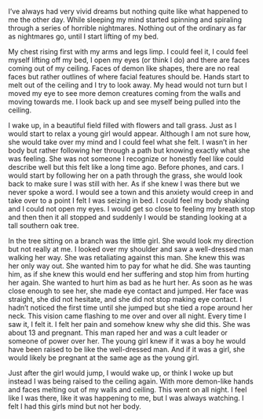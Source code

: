 I’ve always had very vivid dreams but nothing quite like what happened to me the other day. While sleeping my mind started spinning and spiraling through a series of horrible nightmares. Nothing out of the ordinary as far as nightmares go, until I start lifting of my bed. 

My chest rising first with my arms and legs limp. I could feel it, I could feel myself lifting off my bed, I open my eyes (or think I do) and there are faces coming out of my ceiling. Faces of demon like shapes, there are no real faces but rather outlines of where facial features should be. Hands start to melt out of the ceiling and I try to look away. My head would not turn but I moved my eye to see more demon creatures coming from the walls and moving towards me. I look back up and see myself being pulled into the ceiling. 

I wake up, in a beautiful field filled with flowers and tall grass. Just as I would start to relax a young girl would appear. Although I am not sure how, she would take over my mind and I could feel what she felt. I wasn’t in her body but rather following her through a path but knowing exactly what she was feeling. She was not someone I recognize or honestly feel like could describe well but this felt like a long time ago. Before phones, and cars. I would start by following her on a path through the grass, she would look back to make sure I was still with her. As if she knew I was there but we never spoke a word. I would see a town and this anxiety would creep in and take over to a point I felt I was seizing in bed. I could feel my body shaking and I could not open my eyes. I would get so close to feeling my breath stop and then then it all stopped and suddenly I would be standing looking at a tall southern oak tree. 

In the tree sitting on a branch was the little girl. She would look my direction but not really at me. I looked over my shoulder and saw a well-dressed man walking her way. She was retaliating against this man. She knew this was her only way out. She wanted him to pay for what he did. She was taunting him, as if she knew this would end her suffering and stop him from hurting her again. She wanted to hurt him as bad as he hurt her. As soon as he was close enough to see her, she made eye contact and jumped. Her face was straight, she did not hesitate, and she did not stop making eye contact. I hadn’t noticed the first time until she jumped but she tied a rope around her neck. This vision came flashing to me over and over all night. Every time I saw it, I felt it. I felt her pain and somehow knew why she did this. She was about 13 and pregnant. This man raped her and was a cult leader or someone of power over her. The young girl knew if it was a boy he would have been raised to be like the well-dressed man. And if it was a girl, she would likely be pregnant at the same age as the young girl. 

Just after the girl would jump, I would wake up, or think I woke up but instead I was being raised to the ceiling again. With more demon-like hands and faces melting out of my walls and ceiling. This went on all night. I feel like I was there, like it was happening to me, but I was always watching. I felt I had this girls mind but not her body.